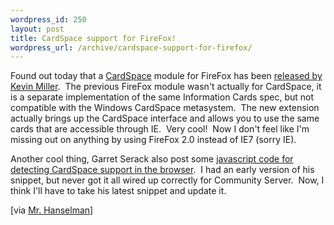```yaml
--- 
wordpress_id: 250
layout: post
title: CardSpace support for FireFox!
wordpress_url: /archive/cardspace-support-for-firefox/
---
```


<p>Found out today that a <a href="http://cardspace.netfx3.com/">CardSpace</a> module for FireFox has been <a href="http://perpetual-motion.com/">released by Kevin Miller</a>.&nbsp; The previous FireFox module wasn't actually for CardSpace, it is a separate implementation of the same Information Cards spec, but not compatible with the Windows CardSpace metasystem.&nbsp; The new extension actually brings up the CardSpace interface and allows you to use the same cards that are accessible through IE.&nbsp; Very cool!&nbsp; Now I don't feel like I'm missing out on anything by using FireFox 2.0 instead of IE7 (sorry IE).</p> <p>Another cool thing, Garret Serack also post some <a href="http://www.fearthecowboy.com/2006/12/detecting-cardspace-support-including.html">javascript code for detecting CardSpace support in the browser</a>.&nbsp; I had an early version of his snippet, but never got it all wired up correctly for Community Server.&nbsp; Now, I think I'll have to take his latest snippet and update it.</p> <p>[via <a href="http://feeds.feedburner.com/~r/ScottHanselman/~3/60689233/CardSpaceInformationCardExtensionForFireFox.aspx">Mr. Hanselman</a>]</p>
         
